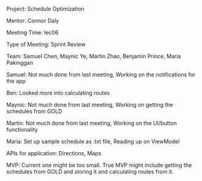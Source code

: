 Project: Schedule Optimization

Mentor: Connor Daly

Meeting Time: lec06

Type of Meeting: Sprint Review

Team: Samuel Chen, Maynic Ye, Martin Zhao, Benjamin Prince, Maria Pakinggan

Samuel: Not much done from last meeting, Working on the notifications for the app

Ben: Looked more into calculating routes

Maynic: Not much done from last meeting, Working on getting the schedules from GOLD

Martin: Not much done from last meeting, Working on the UI/button functionality 

Maria: Set up sample schedule as .txt file, Reading up on ViewModel


APIs for application: Directions, Maps


MVP: Current one might be too small. True MVP might include getting the schedules from GOLD and storing it and calculating routes from it.

